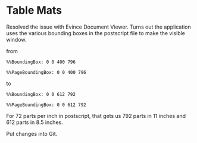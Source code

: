 # Table Mats

Resolved the issue with Evince Document Viewer. Turns out the application uses the various bounding boxes in the postscript file to make the visible window.

from

`%%BoundingBox: 0 0 400 796`

`%%PageBoundingBox: 0 0 400 796`

to

`%%BoundingBox: 0 0 612 792`

`%%PageBoundingBox: 0 0 612 792`

For 72 parts per inch in postscript, that gets us 792 parts in 11 inches and 612 parts in 8.5 inches.

Put changes into Git.
